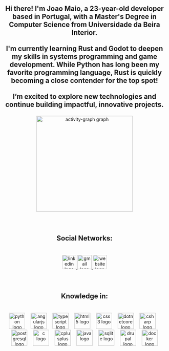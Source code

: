 <br clear="both">

<h2 align="center"

  Hi there! I'm Joao Maio, a 23-year-old developer based in Portugal, with a Master's Degree in Computer Science from Universidade da Beira Interior.
  <br></br>
  I'm currently learning Rust and Godot to deepen my skills in systems programming and game development. While Python has long been my favorite programming language, Rust is quickly becoming a close contender for the top spot!
  <br></br>
  I’m excited to explore new technologies and continue building impactful, innovative projects.
</h2>

###


###

<div align="center">
  <img src="https://github-readme-activity-graph.vercel.app/graph?username=JoaoMaio&radius=13&theme=github-dark-dimmed&area=true&order=5" height="300" alt="activity-graph graph"  />
</div>

###

<br clear="both">

<h2 align="center">Social Networks:</h2>

###

<br clear="both">

<div align="center">
  <a href="https://www.linkedin.com/in/joaomaio04/" target="_blank">
    <img src="https://img.shields.io/static/v1?message=LinkedIn&logo=linkedin&label=&color=0077B5&logoColor=white&labelColor=&style=for-the-badge" height="44" alt="linkedin logo"  />
  </a>
  <a href="mailto:joaomaio.work@gmail.com" target="_blank">
    <img src="https://img.shields.io/static/v1?message=Gmail&logo=gmail&label=&color=D14836&logoColor=white&labelColor=&style=for-the-badge" height="44" alt="gmail logo"  />
  </a>
    <a href="https://joaomaio.github.io/" target="_blank">
    <img src="https://img.shields.io/static/v1?message=website&logo=website&label=&color=4b4576&logoColor=white&labelColor=&style=for-the-badge" height="44" alt="website logo"  />
  </a>
</div>

###

<br clear="both">

<h2 align="center">Knowledge in:</h2>

###

<br clear="both">

<div align="center">
  <img src="https://cdn.jsdelivr.net/gh/devicons/devicon/icons/python/python-original.svg" height="50" alt="python logo"  />
  <img width="10" />
  <img src="https://cdn.jsdelivr.net/gh/devicons/devicon/icons/angularjs/angularjs-original.svg" height="50" alt="angularjs logo"  />
  <img width="10" />
  <img src="https://cdn.jsdelivr.net/gh/devicons/devicon/icons/typescript/typescript-original.svg" height="50" alt="typescript logo"  />
  <img width="10" />
  <img src="https://cdn.jsdelivr.net/gh/devicons/devicon/icons/html5/html5-original.svg" height="50" alt="html5 logo"  />
  <img width="10" />
  <img src="https://cdn.jsdelivr.net/gh/devicons/devicon/icons/css3/css3-original.svg" height="50" alt="css3 logo"  />
  <img width="10" />
  <img src="https://cdn.jsdelivr.net/gh/devicons/devicon/icons/dotnetcore/dotnetcore-original.svg" height="50" alt="dotnetcore logo"  />
  <img width="10" />
  <img src="https://cdn.jsdelivr.net/gh/devicons/devicon/icons/csharp/csharp-original.svg" height="50" alt="csharp logo"  />
  <img width="10" />
  <img src="https://cdn.jsdelivr.net/gh/devicons/devicon/icons/postgresql/postgresql-original.svg" height="50" alt="postgresql logo"  />
  <img width="10" />
  <img src="https://cdn.jsdelivr.net/gh/devicons/devicon/icons/c/c-original.svg" height="50" alt="c logo"  />
  <img width="10" />
  <img src="https://cdn.jsdelivr.net/gh/devicons/devicon/icons/cplusplus/cplusplus-original.svg" height="50" alt="cplusplus logo"  />
  <img width="10" />
  <img src="https://cdn.jsdelivr.net/gh/devicons/devicon/icons/java/java-original.svg" height="50" alt="java logo"  />
  <img width="10" />
  <img src="https://cdn.jsdelivr.net/gh/devicons/devicon/icons/sqlite/sqlite-original.svg" height="50" alt="sqlite logo"  />
  <img width="10" />
  <img src="https://cdn.jsdelivr.net/gh/devicons/devicon/icons/drupal/drupal-original.svg" height="50" alt="drupal logo"  />
  <img width="10" />
  <img src="https://cdn.jsdelivr.net/gh/devicons/devicon/icons/docker/docker-original.svg" height="50" alt="docker logo"  />
</div>

###

<br clear="both">

<!-- <img src="https://raw.githubusercontent.com/JoaoMaio/JoaoMaio/output/snake.svg" alt="Snake animation" /> -->

###
